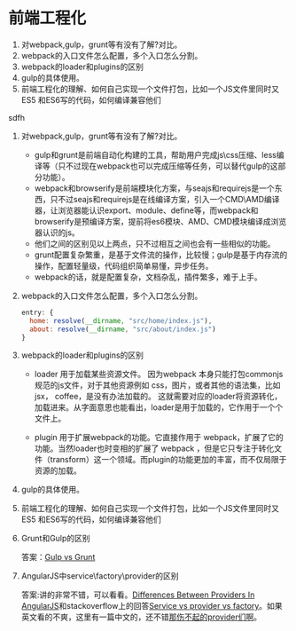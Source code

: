 
# 前端工程化

1. 对webpack,gulp，grunt等有没有了解?对比。
2. webpack的入口文件怎么配置，多个入口怎么分割。
3. webpack的loader和plugins的区别
4. gulp的具体使用。
5. 前端工程化的理解、如何自己实现一个文件打包，比如一个JS文件里同时又ES5 和ES6写的代码，如何编译兼容他们


sdfh


1. 对webpack,gulp，grunt等有没有了解?对比。
    * gulp和grunt是前端自动化构建的工具，帮助用户完成js\\css压缩、less编译等（只不过现在webpack也可以完成压缩等任务，可以替代gulp的这部分功能）。
    * webpack和browserify是前端模块化方案，与seajs和requirejs是一个东西，只不过seajs和requirejs是在线编译方案，引入一个CMD\\AMD编译器，让浏览器能认识export、module、define等，而webpack和browserify是预编译方案，提前将es6模块、AMD、CMD模块编译成浏览器认识的js。
    * 他们之间的区别见以上两点，只不过相互之间也会有一些相似的功能。
    * grunt配置复杂繁重，是基于文件流的操作，比较慢；gulp是基于内存流的操作，配置轻量级，代码组织简单易懂，异步任务。
    * webpack的话，就是配置复杂，文档杂乱，插件繁多，难于上手。


2. webpack的入口文件怎么配置，多个入口怎么分割。
    ```js
    entry: {
      home: resolve(__dirname, "src/home/index.js"),
      about: resolve(__dirname, "src/about/index.js")
    }

    ```
3. webpack的loader和plugins的区别

    * loader 用于加载某些资源文件。 因为webpack 本身只能打包commonjs规范的js文件，对于其他资源例如 css，图片，或者其他的语法集，比如 jsx， coffee，是没有办法加载的。 这就需要对应的loader将资源转化，加载进来。从字面意思也能看出，loader是用于加载的，它作用于一个个文件上。

    * plugin 用于扩展webpack的功能。它直接作用于 webpack，扩展了它的功能。当然loader也时变相的扩展了 webpack ，但是它只专注于转化文件（transform）这一个领域。而plugin的功能更加的丰富，而不仅局限于资源的加载。

4. gulp的具体使用。
5. 前端工程化的理解、如何自己实现一个文件打包，比如一个JS文件里同时又ES5 和ES6写的代码，如何编译兼容他们





6. Grunt和Gulp的区别

    答案：[Gulp vs Grunt](http://www.benben.cc/blog/?p=407)


7. AngularJS中service\factory\provider的区别

    答案:讲的非常不错，可以看看。[Differences Between Providers In AngularJS](http://blog.xebia.com/2013/09/01/differences-between-providers-in-angularjs/)和stackoverflow上的回答[Service vs provider vs factory](http://stackoverflow.com/questions/15666048/service-vs-provider-vs-factory)。如果英文看的不爽，这里有一篇中文的，还不错[那伤不起的provider们啊](http://hellobug.github.io/blog/angularjs-providers/)。